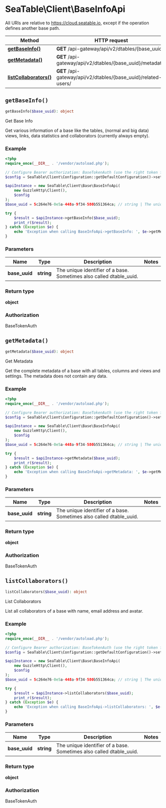 # SeaTable\Client\BaseInfoApi

All URIs are relative to https://cloud.seatable.io, except if the operation defines another base path.

| Method | HTTP request | Description |
| ------------- | ------------- | ------------- |
| [**getBaseInfo()**](BaseInfoApi.md#getBaseInfo) | **GET** /api-gateway/api/v2/dtables/{base_uuid} | Get Base Info |
| [**getMetadata()**](BaseInfoApi.md#getMetadata) | **GET** /api-gateway/api/v2/dtables/{base_uuid}/metadata/ | Get Metadata |
| [**listCollaborators()**](BaseInfoApi.md#listCollaborators) | **GET** /api-gateway/api/v2/dtables/{base_uuid}/related-users/ | List Collaborators |


## `getBaseInfo()`

```php
getBaseInfo($base_uuid): object
```

Get Base Info

Get various information of a base like the tables, (normal and big data) views, links, data statistics and collaborators (currently always empty).

### Example

```php
<?php
require_once(__DIR__ . '/vendor/autoload.php');

// Configure Bearer authorization: BaseTokenAuth (use the right token for your request)
$config = SeaTable\Client\Configuration::getDefaultConfiguration()->setAccessToken('YOUR_TOKEN');

$apiInstance = new SeaTable\Client\Base\BaseInfoApi(
    new GuzzleHttp\Client(),
    $config
);
$base_uuid = 5c264e76-0e5a-448a-9f34-580b551364ca; // string | The unique identifier of a base. Sometimes also called dtable_uuid.

try {
    $result = $apiInstance->getBaseInfo($base_uuid);
    print_r($result);
} catch (Exception $e) {
    echo 'Exception when calling BaseInfoApi->getBaseInfo: ', $e->getMessage(), PHP_EOL;
}
```

### Parameters

| Name | Type | Description  | Notes |
| ------------- | ------------- | ------------- | ------------- |
| **base_uuid** | **string**| The unique identifier of a base. Sometimes also called dtable_uuid. | |

### Return type

**object**

### Authorization

BaseTokenAuth




## `getMetadata()`

```php
getMetadata($base_uuid): object
```

Get Metadata

Get the complete metadata of a base with all tables, columns and views and settings. The metadata does not contain any data.

### Example

```php
<?php
require_once(__DIR__ . '/vendor/autoload.php');

// Configure Bearer authorization: BaseTokenAuth (use the right token for your request)
$config = SeaTable\Client\Configuration::getDefaultConfiguration()->setAccessToken('YOUR_TOKEN');

$apiInstance = new SeaTable\Client\Base\BaseInfoApi(
    new GuzzleHttp\Client(),
    $config
);
$base_uuid = 5c264e76-0e5a-448a-9f34-580b551364ca; // string | The unique identifier of a base. Sometimes also called dtable_uuid.

try {
    $result = $apiInstance->getMetadata($base_uuid);
    print_r($result);
} catch (Exception $e) {
    echo 'Exception when calling BaseInfoApi->getMetadata: ', $e->getMessage(), PHP_EOL;
}
```

### Parameters

| Name | Type | Description  | Notes |
| ------------- | ------------- | ------------- | ------------- |
| **base_uuid** | **string**| The unique identifier of a base. Sometimes also called dtable_uuid. | |

### Return type

**object**

### Authorization

BaseTokenAuth




## `listCollaborators()`

```php
listCollaborators($base_uuid): object
```

List Collaborators

List all collaborators of a base with name, email address and avatar.

### Example

```php
<?php
require_once(__DIR__ . '/vendor/autoload.php');

// Configure Bearer authorization: BaseTokenAuth (use the right token for your request)
$config = SeaTable\Client\Configuration::getDefaultConfiguration()->setAccessToken('YOUR_TOKEN');

$apiInstance = new SeaTable\Client\Base\BaseInfoApi(
    new GuzzleHttp\Client(),
    $config
);
$base_uuid = 5c264e76-0e5a-448a-9f34-580b551364ca; // string | The unique identifier of a base. Sometimes also called dtable_uuid.

try {
    $result = $apiInstance->listCollaborators($base_uuid);
    print_r($result);
} catch (Exception $e) {
    echo 'Exception when calling BaseInfoApi->listCollaborators: ', $e->getMessage(), PHP_EOL;
}
```

### Parameters

| Name | Type | Description  | Notes |
| ------------- | ------------- | ------------- | ------------- |
| **base_uuid** | **string**| The unique identifier of a base. Sometimes also called dtable_uuid. | |

### Return type

**object**

### Authorization

BaseTokenAuth




